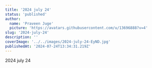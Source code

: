 ```yaml
---
title: '2024 july 24'
status: 'published'
author:
  name: 'Praveen Juge'
  picture: 'https://avatars.githubusercontent.com/u/13696888?v=4'
slug: '2024-july-24'
description: ''
coverImage: '../../images/2024-july-24-EyND.jpg'
publishedAt: '2024-07-24T13:34:31.219Z'
---
```


2024 july 24